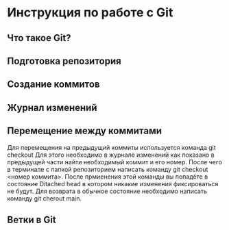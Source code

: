 # Инструкция по работе с Git

## Что такое Git?

## Подготовка репозитория

## Создание коммитов

## Журнал изменений

## Перемещение между коммитами
Для перемещения на предыдущий коммиты используется команда git checkout Для этого необходимо в журнале изменений как показано в предыдущей части найти необходимый коммит и его номер. После чего в терминале с папкой репозиторием написать команду git checkout <номер коммита>. После прмиенения этой команды вы попадёте в состояние Ditached head в котором никакие изменения фиксироваться не будут. Для возврата в обычное состояние необходимо написать команду git cherout main.

## Ветки в Git

